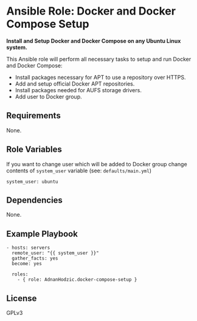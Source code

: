Ansible Role: Docker and Docker Compose Setup
=========

**Install and Setup Docker and Docker Compose on any Ubuntu Linux system.**

This Ansible role will perform all necessary tasks to setup and run Docker and Docker Compose:

  * Install packages necessary for APT to use a repository over HTTPS.
  * Add and setup official Docker APT repositories.
  * Install packages needed for AUFS storage drivers.
  * Add user to Docker group.

Requirements
------------

None.

Role Variables
--------------

If you want to change user which will be added to Docker group
change contents of `system_user` variable (see: `defaults/main.yml`)

```
system_user: ubuntu
```

Dependencies
------------

None.

Example Playbook
----------------

```
- hosts: servers
  remote_user: "{{ system_user }}"
  gather_facts: yes
  become: yes

  roles:
    - { role: AdnanHodzic.docker-compose-setup }
```

License
-------

GPLv3
